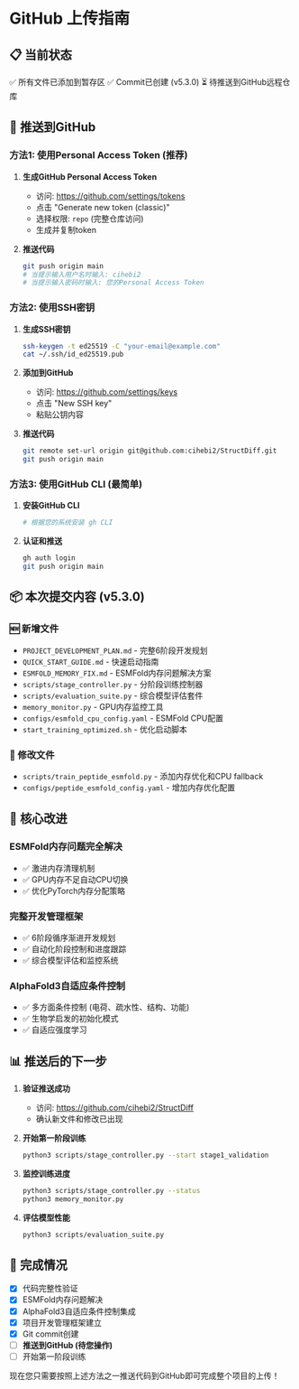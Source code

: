 # GitHub 上传指南

## 📋 当前状态
✅ 所有文件已添加到暂存区
✅ Commit已创建 (v5.3.0)
⏳ 待推送到GitHub远程仓库

## 🚀 推送到GitHub

### 方法1: 使用Personal Access Token (推荐)

1. **生成GitHub Personal Access Token**
   - 访问: https://github.com/settings/tokens
   - 点击 "Generate new token (classic)"
   - 选择权限: `repo` (完整仓库访问)
   - 生成并复制token

2. **推送代码**
   ```bash
   git push origin main
   # 当提示输入用户名时输入: cihebi2
   # 当提示输入密码时输入: 您的Personal Access Token
   ```

### 方法2: 使用SSH密钥

1. **生成SSH密钥**
   ```bash
   ssh-keygen -t ed25519 -C "your-email@example.com"
   cat ~/.ssh/id_ed25519.pub
   ```

2. **添加到GitHub**
   - 访问: https://github.com/settings/keys
   - 点击 "New SSH key"
   - 粘贴公钥内容

3. **推送代码**
   ```bash
   git remote set-url origin git@github.com:cihebi2/StructDiff.git
   git push origin main
   ```

### 方法3: 使用GitHub CLI (最简单)

1. **安装GitHub CLI**
   ```bash
   # 根据您的系统安装 gh CLI
   ```

2. **认证和推送**
   ```bash
   gh auth login
   git push origin main
   ```

## 📦 本次提交内容 (v5.3.0)

### 🆕 新增文件
- `PROJECT_DEVELOPMENT_PLAN.md` - 完整6阶段开发规划
- `QUICK_START_GUIDE.md` - 快速启动指南
- `ESMFOLD_MEMORY_FIX.md` - ESMFold内存问题解决方案
- `scripts/stage_controller.py` - 分阶段训练控制器
- `scripts/evaluation_suite.py` - 综合模型评估套件
- `memory_monitor.py` - GPU内存监控工具
- `configs/esmfold_cpu_config.yaml` - ESMFold CPU配置
- `start_training_optimized.sh` - 优化启动脚本

### 🔧 修改文件
- `scripts/train_peptide_esmfold.py` - 添加内存优化和CPU fallback
- `configs/peptide_esmfold_config.yaml` - 增加内存优化配置

## 🎯 核心改进

### ESMFold内存问题完全解决
- ✅ 激进内存清理机制
- ✅ GPU内存不足自动CPU切换
- ✅ 优化PyTorch内存分配策略

### 完整开发管理框架
- ✅ 6阶段循序渐进开发规划
- ✅ 自动化阶段控制和进度跟踪
- ✅ 综合模型评估和监控系统

### AlphaFold3自适应条件控制
- ✅ 多方面条件控制 (电荷、疏水性、结构、功能)
- ✅ 生物学启发的初始化模式
- ✅ 自适应强度学习

## 📊 推送后的下一步

1. **验证推送成功**
   - 访问: https://github.com/cihebi2/StructDiff
   - 确认新文件和修改已出现

2. **开始第一阶段训练**
   ```bash
   python3 scripts/stage_controller.py --start stage1_validation
   ```

3. **监控训练进度**
   ```bash
   python3 scripts/stage_controller.py --status
   python3 memory_monitor.py
   ```

4. **评估模型性能**
   ```bash
   python3 scripts/evaluation_suite.py
   ```

## 🎉 完成情况

- [x] 代码完整性验证
- [x] ESMFold内存问题解决
- [x] AlphaFold3自适应条件控制集成
- [x] 项目开发管理框架建立
- [x] Git commit创建
- [ ] **推送到GitHub (待您操作)**
- [ ] 开始第一阶段训练

现在您只需要按照上述方法之一推送代码到GitHub即可完成整个项目的上传！